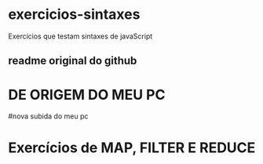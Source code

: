 # exercicios-sintaxes

Exercícios que testam sintaxes de javaScript

## readme original do github

# DE ORIGEM DO MEU PC

#nova subida do meu pc

# Exercícios de MAP, FILTER E REDUCE

